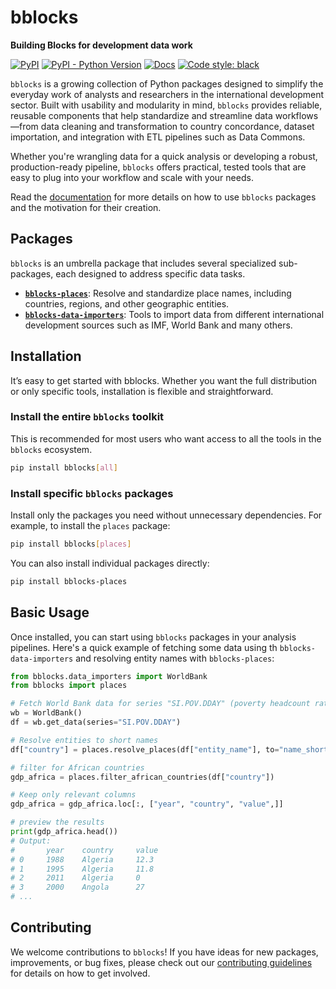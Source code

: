 # bblocks

__Building Blocks for development data work__

[![PyPI](https://img.shields.io/pypi/v/bblocks.svg)](https://pypi.org/project/bblocks/)
[![PyPI - Python Version](https://img.shields.io/pypi/pyversions/bblocks.svg)](https://pypi.org/project/bblocks/)
[![Docs](https://img.shields.io/badge/docs-bblocks-blue)](https://docs.one.org/tools/bblocks/)
[![Code style: black](https://img.shields.io/badge/code%20style-black-000000.svg)](https://github.com/psf/black)


`bblocks` is a growing collection of Python packages designed to simplify the everyday work of analysts and 
researchers in the international development sector. Built with usability and modularity in mind, `bblocks` 
provides reliable, reusable components that help standardize and streamline data workflows—from data cleaning 
and transformation to country concordance, dataset importation, and integration with ETL pipelines such as Data Commons.

Whether you're wrangling data for a quick analysis or developing a robust, production-ready 
pipeline, `bblocks` offers practical, tested tools that are easy to plug into your workflow and scale with your needs.

Read the [documentation](https://docs.one.org/tools/bblocks/) for more details on how to use `bblocks` packages 
and the motivation for their creation.

## Packages
`bblocks` is an umbrella package that includes several specialized sub-packages, 
each designed to address specific data tasks.

- [__`bblocks-places`__](https://github.com/ONEcampaign/bblocks-places): Resolve and standardize place names, including countries, regions,
and other geographic entities.
- [__`bblocks-data-importers`__](https://github.com/ONEcampaign/bblocks_data_importers): Tools to import data from different
international development sources such as IMF, World Bank and many others.

## Installation

It’s easy to get started with bblocks. Whether you want the full distribution or only specific 
tools, installation is flexible and straightforward.

### Install the entire `bblocks` toolkit
This is recommended for most users who want access to all the tools in the `bblocks` ecosystem.

```bash
pip install bblocks[all]
```

### Install specific `bblocks` packages

Install only the packages you need without unnecessary dependencies. For example, to install the `places` package:

```bash
pip install bblocks[places]
```

You can also install individual packages directly:

```bash
pip install bblocks-places
```

## Basic Usage

Once installed, you can start using `bblocks` packages in your analysis pipelines. Here's a
quick example of fetching some data using th `bblocks-data-importers` and resolving entity
names with `bblocks-places`:

```python
from bblocks.data_importers import WorldBank
from bblocks import places

# Fetch World Bank data for series "SI.POV.DDAY" (poverty headcount ratio at $3.00 a day)
wb = WorldBank()
df = wb.get_data(series="SI.POV.DDAY")

# Resolve entities to short names
df["country"] = places.resolve_places(df["entity_name"], to="name_short", not_found="ignore")

# filter for African countries
gdp_africa = places.filter_african_countries(df["country"])

# Keep only relevant columns
gdp_africa = gdp_africa.loc[:, ["year", "country", "value",]]

# preview the results
print(gdp_africa.head())
# Output:
#       year    country     value 
# 0     1988    Algeria     12.3
# 1     1995    Algeria     11.8
# 2     2011    Algeria     0
# 3     2000    Angola      27
# ...

```

## Contributing

We welcome contributions to `bblocks`! If you have ideas for new packages, improvements, or bug fixes, 
please check out our [contributing guidelines](https://github.com/ONEcampaign/bblocks/blob/main/CONTRIBUTING.md) 
for details on how to get involved.

